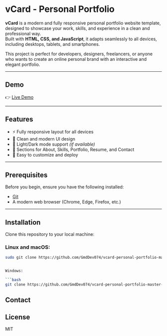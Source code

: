 # vCard - Personal Portfolio

**vCard** is a modern and fully responsive personal portfolio website template, designed to showcase your work, skills, and experience in a clean and professional way.  
Built with **HTML, CSS, and JavaScript**, it adapts seamlessly to all devices, including desktops, tablets, and smartphones.  

This project is perfect for developers, designers, freelancers, or anyone who wants to create an online personal brand with an interactive and elegant portfolio.

---

## Demo
👉 <a href="https://muzammil-javed-portfolio.netlify.app/" target="_blank">Live Demo</a>



---

## Features
- ⚡ Fully responsive layout for all devices  
- 🎨 Clean and modern UI design  
- 🌙 Light/Dark mode support *(if available)*  
- 📂 Sections for About, Skills, Portfolio, Resume, and Contact  
- 🚀 Easy to customize and deploy  

---

## Prerequisites

Before you begin, ensure you have the following installed:

- [Git](https://git-scm.com/downloads)  
- A modern web browser (Chrome, Edge, Firefox, etc.)  

---

## Installation

Clone this repository to your local machine:

### Linux and macOS:
```bash
sudo git clone https://github.com/GmdDev074/vcard-personal-portfolio-master-mijay


Windows:

```bash
git clone https://github.com/GmdDev074/vcard-personal-portfolio-master-mijay
```

## Contact



## License

MIT
